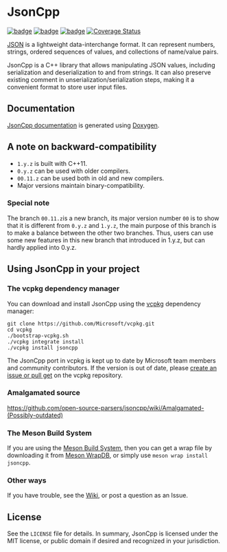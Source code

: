 # JsonCpp

[![badge](https://img.shields.io/badge/conan.io-jsoncpp%2F1.8.0-green.svg?logo=data:image/png;base64%2CiVBORw0KGgoAAAANSUhEUgAAAA4AAAAOCAMAAAAolt3jAAAA1VBMVEUAAABhlctjlstkl8tlmMtlmMxlmcxmmcxnmsxpnMxpnM1qnc1sn85voM91oM11oc1xotB2oc56pNF6pNJ2ptJ8ptJ8ptN9ptN8p9N5qNJ9p9N9p9R8qtOBqdSAqtOAqtR%2BrNSCrNJ/rdWDrNWCsNWCsNaJs9eLs9iRvNuVvdyVv9yXwd2Zwt6axN6dxt%2Bfx%2BChyeGiyuGjyuCjyuGly%2BGlzOKmzOGozuKoz%2BKqz%2BOq0OOv1OWw1OWw1eWx1eWy1uay1%2Baz1%2Baz1%2Bez2Oe02Oe12ee22ujUGwH3AAAAAXRSTlMAQObYZgAAAAFiS0dEAIgFHUgAAAAJcEhZcwAACxMAAAsTAQCanBgAAAAHdElNRQfgBQkREyOxFIh/AAAAiklEQVQI12NgAAMbOwY4sLZ2NtQ1coVKWNvoc/Eq8XDr2wB5Ig62ekza9vaOqpK2TpoMzOxaFtwqZua2Bm4makIM7OzMAjoaCqYuxooSUqJALjs7o4yVpbowvzSUy87KqSwmxQfnsrPISyFzWeWAXCkpMaBVIC4bmCsOdgiUKwh3JojLgAQ4ZCE0AMm2D29tZwe6AAAAAElFTkSuQmCC)](https://bintray.com/theirix/conan-repo/jsoncpp%3Atheirix)
[![badge](https://img.shields.io/badge/license-MIT-blue)](https://github.com/open-source-parsers/jsoncpp/blob/master/LICENSE)
[![badge](https://img.shields.io/badge/document-doxygen-brightgreen)](http://open-source-parsers.github.io/jsoncpp-docs/doxygen/index.html)
[![Coverage Status](https://coveralls.io/repos/github/open-source-parsers/jsoncpp/badge.svg?branch=master)](https://coveralls.io/github/open-source-parsers/jsoncpp?branch=master)


[JSON][json-org] is a lightweight data-interchange format. It can represent
numbers, strings, ordered sequences of values, and collections of name/value
pairs.

[json-org]: http://json.org/

JsonCpp is a C++ library that allows manipulating JSON values, including
serialization and deserialization to and from strings. It can also preserve
existing comment in unserialization/serialization steps, making it a convenient
format to store user input files.


## Documentation

[JsonCpp documentation][JsonCpp-documentation] is generated using [Doxygen][].

[JsonCpp-documentation]: http://open-source-parsers.github.io/jsoncpp-docs/doxygen/index.html
[Doxygen]: http://www.doxygen.org


## A note on backward-compatibility

* `1.y.z` is built with C++11.
* `0.y.z` can be used with older compilers.
* `00.11.z` can be used both in old and new compilers.
* Major versions maintain binary-compatibility.

### Special note
The branch `00.11.z`is a new branch, its major version number `00` is to show that it is
different from `0.y.z` and `1.y.z`, the main purpose of this branch is to make a balance
between the other two branches. Thus, users can use some new features in this new branch
that introduced in 1.y.z, but can hardly applied into 0.y.z.

## Using JsonCpp in your project

### The vcpkg dependency manager
You can download and install JsonCpp using the [vcpkg](https://github.com/Microsoft/vcpkg/) dependency manager:

    git clone https://github.com/Microsoft/vcpkg.git
    cd vcpkg
    ./bootstrap-vcpkg.sh
    ./vcpkg integrate install
    ./vcpkg install jsoncpp

The JsonCpp port in vcpkg is kept up to date by Microsoft team members and community contributors. If the version is out of date, please [create an issue or pull get](https://github.com/Microsoft/vcpkg) on the vcpkg repository.

### Amalgamated source
https://github.com/open-source-parsers/jsoncpp/wiki/Amalgamated-(Possibly-outdated)

### The Meson Build System
If you are using the [Meson Build System](http://mesonbuild.com), then you can get a wrap file by downloading it from [Meson WrapDB](https://wrapdb.mesonbuild.com/jsoncpp), or simply use `meson wrap install jsoncpp`.

### Other ways
If you have trouble, see the [Wiki](https://github.com/open-source-parsers/jsoncpp/wiki), or post a question as an Issue.

## License

See the `LICENSE` file for details. In summary, JsonCpp is licensed under the
MIT license, or public domain if desired and recognized in your jurisdiction.
